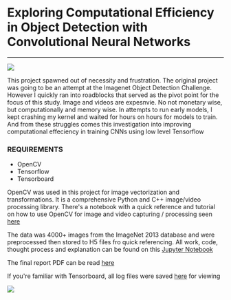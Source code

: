 # Exploring Computational Efficiency in Object Detection with Convolutional Neural Networks
-------------------------------------------
<img src = 'https://github.com/Mooseburger1/Springboard-Data-Science-Immersive/blob/master/Capstone%202%20Project/images/cnn%20output.png'></img>


This project spawned out of necessity and frustration. The original project was going to be an attempt at the Imagenet Object Detection Challenge. However I quickly ran into roadblocks that served as the pivot point for the focus of this study. Image and videos are expesnvie. No not monetary wise, but computationally and memory wise. In attempts to run early models, I kept crashing my kernel and waited for hours on hours for models to train. And from these struggles comes this investigation into improving computational effeciency in training CNNs using low level Tensorflow

### REQUIREMENTS
* OpenCV
* Tensorflow
* Tensorboard


OpenCV was used in this project for image vectorization and transformations. It is a comprehensive Python and C++ image/video processing library. There's a notebook with a quick reference and tutorial on how to use OpenCV for image and video capturing / processing seen [here](https://github.com/Mooseburger1/Springboard-Data-Science-Immersive/blob/master/Capstone%202%20Project/OpenCV%20Basics%20and%20Tutorials.ipynb)

The data was 4000+ images from the ImageNet 2013 database and were preprocessed then stored to H5 files fro quick referencing. All work, code, thought process and explanation can be found on this [Jupyter Notebook](https://github.com/Mooseburger1/Springboard-Data-Science-Immersive/blob/master/Capstone%202%20Project/Convolutional%20Network/Tensorflow%20%20CNN%20Object%20Detector.ipynb)

The final report PDF can be read [here](https://github.com/Mooseburger1/Springboard-Data-Science-Immersive/blob/master/Capstone%202%20Project/Report/Exploring%20Computational%20Efficiency%20in%20Object%20Detection%20with%20Convolutional%20Neural%20Networks.pdf)

If you're familiar with Tensorboard, all log files were saved [here](https://github.com/Mooseburger1/Springboard-Data-Science-Immersive/tree/master/Capstone%202%20Project/Convolutional%20Network/tf_logs) for viewing

<img src='https://github.com/Mooseburger1/Springboard-Data-Science-Immersive/blob/master/Capstone%202%20Project/images/tensorboard.png'></img>
